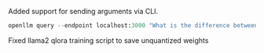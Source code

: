 Added support for sending arguments via CLI.

```python
openllm query --endpoint localhost:3000 "What is the difference between noun and pronoun?" --sampling-params temperature 0.84
```

Fixed llama2 qlora training script to save unquantized weights
